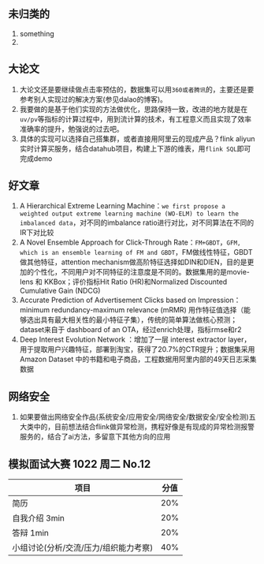 ## 未归类的
1. something
2. 

## 大论文
1. 大论文还是要继续做点击率预估的，数据集可以用`360或者腾讯`的，主要还是要参考别人实现过的解决方案(参见dalao的博客)。
2. 我要做的是基于他们实现的方法做优化，思路保持一致，改进的地方就是在`uv/pv`等指标的计算过程中，用到流计算的技术，有工程意义而且实现了效率准确率的提升，勉强说的过去吧。
3. 具体的实现可以选择自己搭集群，或者直接用阿里云的现成产品？flink aliyun实时计算买服务，结合datahub项目，构建上下游的维表，用`flink SQL`即可完成demo

## 好文章
1. A Hierarchical Extreme Learning Machine：`we first propose a weighted output extreme learning machine (WO-ELM) to learn the imbalanced data`，对不同的imbalance ratio进行对比，对不同算法在不同的IR下对比较
2. A Novel Ensemble Approach for Click-Through Rate：`FM+GBDT`，`GFM, which is an ensemble learning of FM and GBDT`，FM做线性特征，GBDT做其他特征，attention mechanism做高阶特征选择如DIN和DIEN，目的是更加的个性化，不同用户对不同特征的注意度是不同的。数据集用的是movie-lens 和 KKBox；评价指标Hit Ratio (HR)和Normalized Discounted Cumulative Gain
(NDCG)
3. Accurate Prediction of Advertisement Clicks based on Impression：minimum redundancy-maximum relevance (mRMR) 用作特征值选择（能够选出具有最大相关性的最小特征子集），传统的简单算法做核心预测；dataset来自于 dashboard of an OTA，经过enrich处理，指标rmse和r2
4. Deep Interest Evolution Network ：增加了一层 interest extractor layer，用于提取用户兴趣特征，部署到淘宝，获得了20.7%的CTR提升；数据集采用Amazon Dataset 中的书籍和电子商品，工程数据用阿里内部的49天日志采集数据

## 网络安全
1. 如果要做出网络安全作品(系统安全/应用安全/网络安全/数据安全/安全检测)五大类中的，目前想法结合flink做异常检测，携程好像是有现成的异常检测报警服务的，结合了ai方法，多留意下其他方向的应用

## 模拟面试大赛 1022 周二  No.12

| 项目 | 分值 |
| - | - |
| 简历 | 20% |
|自我介绍 3min | 20% |
|答辩 1min | 20% |
|小组讨论(分析/交流/压力/组织能力考察) | 40% |
